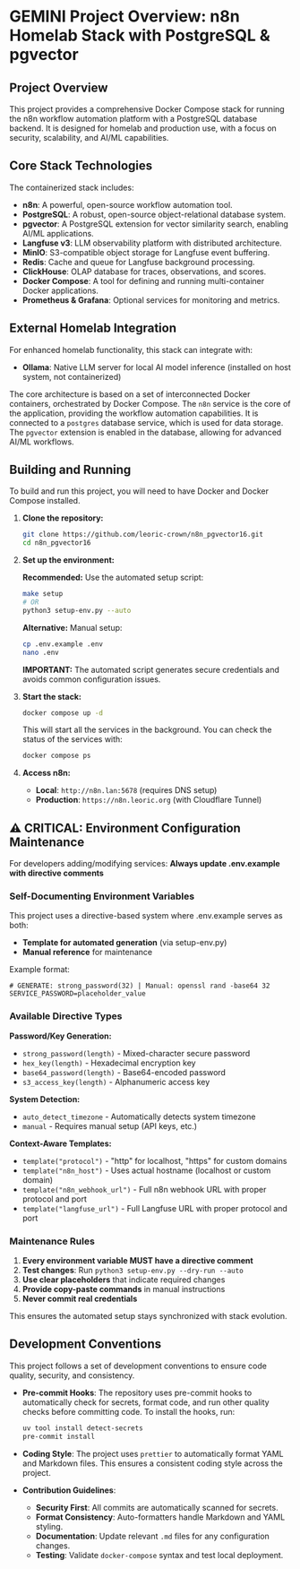 # GEMINI Project Overview: n8n Homelab Stack with PostgreSQL & pgvector

## Project Overview

This project provides a comprehensive Docker Compose stack for running the n8n workflow automation platform with a
PostgreSQL database backend. It is designed for homelab and production use, with a focus on security, scalability, and
AI/ML capabilities.

## Core Stack Technologies

The containerized stack includes:

- **n8n**: A powerful, open-source workflow automation tool.
- **PostgreSQL**: A robust, open-source object-relational database system.
- **pgvector**: A PostgreSQL extension for vector similarity search, enabling AI/ML applications.
- **Langfuse v3**: LLM observability platform with distributed architecture.
- **MinIO**: S3-compatible object storage for Langfuse event buffering.
- **Redis**: Cache and queue for Langfuse background processing.
- **ClickHouse**: OLAP database for traces, observations, and scores.
- **Docker Compose**: A tool for defining and running multi-container Docker applications.
- **Prometheus & Grafana**: Optional services for monitoring and metrics.

## External Homelab Integration

For enhanced homelab functionality, this stack can integrate with:

- **Ollama**: Native LLM server for local AI model inference (installed on host system, not containerized)

The core architecture is based on a set of interconnected Docker containers, orchestrated by Docker Compose. The `n8n`
service is the core of the application, providing the workflow automation capabilities. It is connected to a `postgres`
database service, which is used for data storage. The `pgvector` extension is enabled in the database, allowing for
advanced AI/ML workflows.

## Building and Running

To build and run this project, you will need to have Docker and Docker Compose installed.

1. **Clone the repository:**

   ```bash
   git clone https://github.com/leoric-crown/n8n_pgvector16.git
   cd n8n_pgvector16
   ```

2. **Set up the environment:**

   **Recommended:** Use the automated setup script:

   ```bash
   make setup
   # OR
   python3 setup-env.py --auto
   ```

   **Alternative:** Manual setup:

   ```bash
   cp .env.example .env
   nano .env
   ```

   **IMPORTANT:** The automated script generates secure credentials and avoids common configuration issues.

3. **Start the stack:**

   ```bash
   docker compose up -d
   ```

   This will start all the services in the background. You can check the status of the services with:

   ```bash
   docker compose ps
   ```

4. **Access n8n:**

   - **Local**: `http://n8n.lan:5678` (requires DNS setup)
   - **Production**: `https://n8n.leoric.org` (with Cloudflare Tunnel)

## ⚠️ CRITICAL: Environment Configuration Maintenance

For developers adding/modifying services: **Always update .env.example with directive comments**

### Self-Documenting Environment Variables

This project uses a directive-based system where .env.example serves as both:

- **Template for automated generation** (via setup-env.py)
- **Manual reference** for maintenance

Example format:

```env
# GENERATE: strong_password(32) | Manual: openssl rand -base64 32
SERVICE_PASSWORD=placeholder_value
```

### Available Directive Types

**Password/Key Generation:**

- `strong_password(length)` - Mixed-character secure password
- `hex_key(length)` - Hexadecimal encryption key
- `base64_password(length)` - Base64-encoded password
- `s3_access_key(length)` - Alphanumeric access key

**System Detection:**

- `auto_detect_timezone` - Automatically detects system timezone
- `manual` - Requires manual setup (API keys, etc.)

**Context-Aware Templates:**

- `template("protocol")` - "http" for localhost, "https" for custom domains
- `template("n8n_host")` - Uses actual hostname (localhost or custom domain)
- `template("n8n_webhook_url")` - Full n8n webhook URL with proper protocol and port
- `template("langfuse_url")` - Full Langfuse URL with proper protocol and port

### Maintenance Rules

1. **Every environment variable MUST have a directive comment**
2. **Test changes**: Run `python3 setup-env.py --dry-run --auto`
3. **Use clear placeholders** that indicate required changes
4. **Provide copy-paste commands** in manual instructions
5. **Never commit real credentials**

This ensures the automated setup stays synchronized with stack evolution.

## Development Conventions

This project follows a set of development conventions to ensure code quality, security, and consistency.

- **Pre-commit Hooks**: The repository uses pre-commit hooks to automatically check for secrets, format code, and run
  other quality checks before committing code. To install the hooks, run:

  ```bash
  uv tool install detect-secrets
  pre-commit install
  ```

- **Coding Style**: The project uses `prettier` to automatically format YAML and Markdown files. This ensures a
  consistent coding style across the project.

- **Contribution Guidelines**:

  - **Security First**: All commits are automatically scanned for secrets.
  - **Format Consistency**: Auto-formatters handle Markdown and YAML styling.
  - **Documentation**: Update relevant `.md` files for any configuration changes.
  - **Testing**: Validate `docker-compose` syntax and test local deployment.

